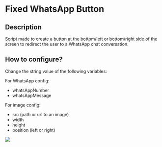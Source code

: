 # Fixed WhatsApp Button

## Description

Script made to create a button at the bottom/left or bottom/right side of the screen to redirect the user to a WhatsApp chat conversation.

## How to configure? 

Change the string value of the following variables: 

For WhatsApp config: 
- whatsAppNumber
- whatsAppMessage
  
For image config: 
- src (path or url to an image)
- width
- height
- position (left or right)


![](../my-website.example.png)
